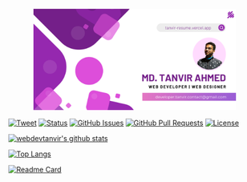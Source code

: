 <!-- 
Hope you ❤️ the repo. Don't forget to follow. 
-->

<p align="center"><a href="https://webdevtanvir.github.io"><img width="80%" alt="Hello, I'm Tanvir. I do open source!" src="./github-profile.png" /></a></p>

 [![Tweet](https://img.shields.io/twitter/url/https/shields.io.svg?style=social)](https://twitter.com/intent/tweet?text=%F0%9F%93%A2%20Various%20README%20templates%20and%20tips%20on%20writing%20high-quality%20documentation%20that%20people%20want%20to%20read.&url=https://github.com/kylelobo/The-Documentation-Compendium)
  [![Status](https://img.shields.io/badge/status-active-success.svg)]()
  [![GitHub Issues](https://img.shields.io/github/issues/kylelobo/The-Documentation-Compendium.svg)](https://github.com/kylelobo/The-Documentation-Compendium/issues)
  [![GitHub Pull Requests](https://img.shields.io/github/issues-pr/kylelobo/The-Documentation-Compendium.svg)](https://github.com/kylelobo/The-Documentation-Compendium/pulls)
  [![License](https://img.shields.io/badge/license-CC0-blue.svg)](http://creativecommons.org/publicdomain/zero/1.0/)

[![webdevtanvir's github stats](https://github-readme-stats.vercel.app/api?username=webdevtanvir&show_icons=true\&icon_color=EDA2FF\&bg_color=30,4568dc,b06ab3\&title_color=fff\&text_color=fff)](https://github.com/webdevtanvir/)

[![Top Langs](https://github-readme-stats.vercel.app/api/top-langs/?username=webdevtanvir&show_icons=true&layout=compact\&icon_color=EDA2FF\&bg_color=30,4568dc,b06ab3\&title_color=fff\&text_color=fff)](https://github.com/webdevtanvir/github-readme-stats)

[![Readme Card](https://github-readme-stats.vercel.app/api/pin/?username=webdevtanvir&show_icons=true\&icon_color=EDA2FF\&bg_color=30,4568dc,b06ab3\&title_color=fff\&text_color=fff\&repo=tanvir-resume\&show_owner=true)](https://github.com/webdevtanvir/github-readme-stats)

[website]: https://www.tanvir-resume.vercel.app/
[mail]:mailto:developer.tanvir.contact@gmail.com.com
[twitter]: https://twitter.com/webdevtanvir
[instagram]: https://www.instagram.com/webdev.tanvir/
[linkedin]: https://www.linkedin.com/in/webdevtanvir/
[medium]: https://medium.com/@webdevtanvir
